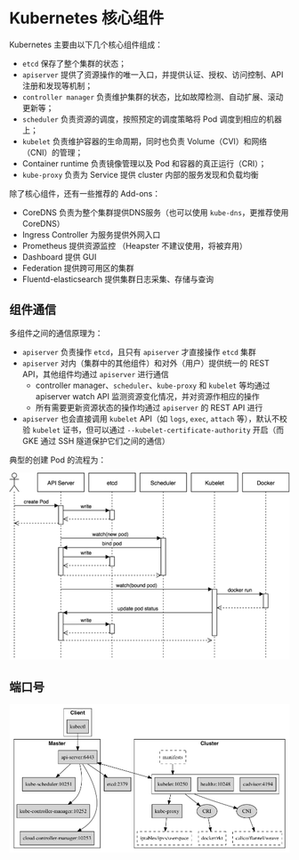 # Kubernetes 核心组件

Kubernetes 主要由以下几个核心组件组成：

- `etcd` 保存了整个集群的状态；
- `apiserver` 提供了资源操作的唯一入口，并提供认证、授权、访问控制、API 注册和发现等机制；
- `controller manager` 负责维护集群的状态，比如故障检测、自动扩展、滚动更新等；
- `scheduler` 负责资源的调度，按照预定的调度策略将 Pod 调度到相应的机器上；
- `kubelet` 负责维护容器的生命周期，同时也负责 Volume（CVI）和网络（CNI）的管理；
- Container runtime 负责镜像管理以及 Pod 和容器的真正运行（CRI）；
- `kube-proxy` 负责为 Service 提供 cluster 内部的服务发现和负载均衡


除了核心组件，还有一些推荐的 Add-ons：

- CoreDNS 负责为整个集群提供DNS服务（也可以使用 `kube-dns`，更推荐使用 CoreDNS）
- Ingress Controller 为服务提供外网入口
- Prometheus 提供资源监控 （Heapster 不建议使用，将被弃用）
- Dashboard 提供 GUI
- Federation 提供跨可用区的集群
- Fluentd-elasticsearch 提供集群日志采集、存储与查询

## 组件通信
多组件之间的通信原理为：
- `apiserver` 负责操作 `etcd`，且只有 `apiserver` 才直接操作 `etcd` 集群
- `apiserver` 对内（集群中的其他组件）和对外（用户）提供统一的 REST API，其他组件均通过 `apiserver` 进行通信
  - controller manager、`scheduler`、`kube-proxy` 和 `kubelet` 等均通过 apiserver watch API 监测资源变化情况，并对资源作相应的操作
  - 所有需要更新资源状态的操作均通过 `apiserver` 的 REST API 进行
- `apiserver` 也会直接调用 `kubelet` API（如 `logs`, `exec`, `attach` 等），默认不校验 `kubelet` 证书，但可以通过 `--kubelet-certificate-authority`
开启（而 GKE 通过 SSH 隧道保护它们之间的通信）

典型的创建 Pod 的流程为：

![create-pod-workflow](../images/create-pod-workflow.png)

## 端口号
![components-ports](../images/components-ports.png)
